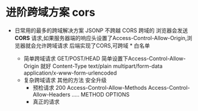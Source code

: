 # 进阶跨域方案 cors

- 日常用的最多的跨域解决方案
    JSONP 不跨越
    CORS 跨域的
    浏览器会发送**CORS** 请求,如果服务器端的响应头设置了Access-Control-Allow-Origin,浏览器就会允许跨域请求
    后端实现了CORS,可跨域
    *
    白名单

    - 简单跨域请求
        GET/POST/HEAD 简单设置下Access-Control-Allow-Origin 就好
        Content-Type text/plain multipart/form-data 
        application/x-www-form-urlencoded
    - 复杂跨域请求
        其他的方法 安全升级
        - 预检请求
            200
            Access-Control-Allow-Methods
            Access-Control-Allow-Headers
            .....
            METHOD OPTIONS
        - 真正的请求